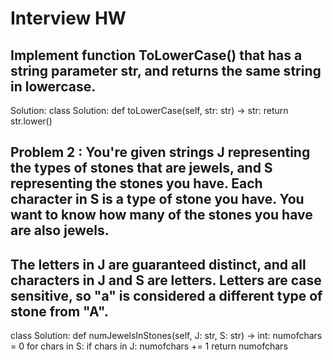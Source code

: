 # Interview HW

## Implement function ToLowerCase() that has a string parameter str, and returns the same string in lowercase.

Solution:
class Solution:
    def toLowerCase(self, str: str) -> str:
        return str.lower()
        
        
## Problem 2 : You're given strings J representing the types of stones that are jewels, and S representing the stones you have.  Each character in S is a type of stone you have.  You want to know how many of the stones you have are also jewels.

## The letters in J are guaranteed distinct, and all characters in J and S are letters. Letters are case sensitive, so "a" is considered a different type of stone from "A".

class Solution:
    def numJewelsInStones(self, J: str, S: str) -> int:
        numofchars = 0
        for chars in S:
            if chars in J:
                numofchars += 1
        return numofchars    



